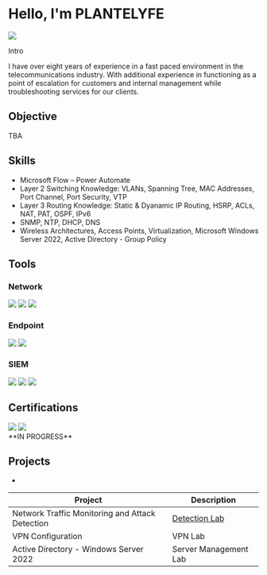 # Hello, I'm PLANTELYFE
<a href="https://www.linkedin.com/in/stanley-gelin-6abb50269/"><img src="https://img.shields.io/badge/-LinkedIn-0072b1?&style=for-the-badge&logo=linkedin&logoColor=white" /></a>

Intro

I have over eight years of experience in a fast paced environment in the telecommunications industry. With additional experience in functioning as a point of escalation for customers and internal management while troubleshooting services for our clients.


## Objective

TBA

## Skills
- Microsoft Flow – Power Automate
- Layer 2 Switching Knowledge: VLANs, Spanning Tree, MAC Addresses, Port Channel, Port Security, VTP
- Layer 3 Routing Knowledge: Static &  Dyanamic IP Routing, HSRP, ACLs, NAT, PAT, OSPF, IPv6
- SNMP, NTP, DHCP, DNS
- Wireless Architectures, Access Points, Virtualization, Microsoft Windows Server 2022, Active Directory - Group Policy

## Tools

### Network
<div>
    <img src="https://img.shields.io/badge/-Wireshark-1679A7?&style=for-the-badge&logo=Wireshark&logoColor=white" />
    <img src="https://img.shields.io/badge/-Suricata-EF3B2D?&style=for-the-badge&logo=Suricata&logoColor=white" />
    <img src="https://img.shields.io/badge/-Zeek-777BB4?&style=for-the-badge&logo=Zeek&logoColor=white" />
</div>

### Endpoint
<div>
    <img src="https://img.shields.io/badge/-Microsoft_Defender_for_Endpoint-00A4EF?&style=for-the-badge&logo=Microsoft&logoColor=white" />
    <img src="https://img.shields.io/badge/-Velociraptor-4B275F?&style=for-the-badge&logo=Velociraptor&logoColor=white" />
</div>

### SIEM
<div>
    <img src="https://img.shields.io/badge/-Zabbix-0078D4?&style=for-the-badge&logo=Microsoft&logoColor=white" />
    <img src="https://img.shields.io/badge/-Splunk-000000?&style=for-the-badge&logo=Splunk&logoColor=white" />
    <img src="https://img.shields.io/badge/-Elastic-005571?&style=for-the-badge&logo=Elastic&logoColor=white" />
</div>

## Certifications
<div>
<img src="https://img.shields.io/badge/-Security%2B-FF0000?&style=for-the-badge&logo=CompTIA&logoColor=white" /> 
<img src="https://img.shields.io/badge/-CCNA-000080?&style=for-the-badge&logoColor=white" />
</div>

<div class="text">
**IN PROGRESS**
</div>

## Projects
-
| Project                                         | Description        |
|-----------------------------------------------|----------------------------|
| Network Traffic Monitoring and Attack Detection | <a href="https://google.com">Detection Lab</a>|
| VPN Configuration                               | VPN Lab|
| Active Directory - Windows Server 2022         | Server Management Lab|
